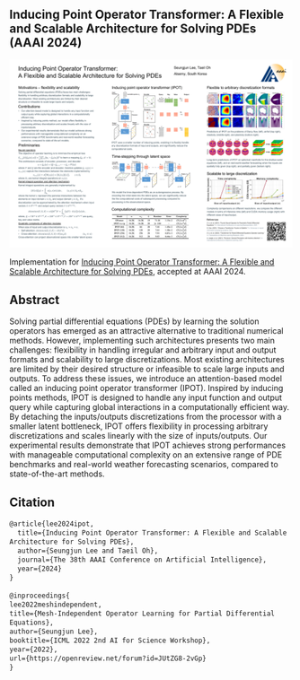 ## Inducing Point Operator Transformer: A Flexible and Scalable Architecture for Solving PDEs (AAAI 2024)

<img src="/figures/AAAI2024_poster.png">

Implementation for [Inducing Point Operator Transformer: A Flexible and Scalable Architecture for Solving PDEs](https://arxiv.org/abs/2312.10975), accepted at AAAI 2024. 

## Abstract

Solving partial differential equations (PDEs) by learning the solution operators has emerged as an attractive alternative to traditional numerical methods. However, implementing such architectures presents two main challenges: flexibility in handling irregular and arbitrary input and output formats and scalability to large discretizations. Most existing architectures are limited by their desired structure or infeasible to scale large inputs and outputs. To address these issues, we introduce an attention-based model called an inducing point operator transformer (IPOT). Inspired by inducing points methods, IPOT is designed to handle any input function and output query while capturing global interactions in a computationally efficient way. By detaching the inputs/outputs discretizations from the processor with a smaller latent bottleneck, IPOT offers flexibility in processing arbitrary discretizations and scales linearly with the size of inputs/outputs. Our experimental results demonstrate that IPOT achieves strong performances with manageable computational complexity on an extensive range of PDE benchmarks and real-world weather forecasting scenarios, compared to state-of-the-art methods.

## Citation
```
@article{lee2024ipot,
  title={Inducing Point Operator Transformer: A Flexible and Scalable Architecture for Solving PDEs},
  author={Seungjun Lee and Taeil Oh},
  journal={The 38th AAAI Conference on Artificial Intelligence},
  year={2024}
}

@inproceedings{
lee2022meshindependent,
title={Mesh-Independent Operator Learning for Partial Differential Equations},
author={Seungjun Lee},
booktitle={ICML 2022 2nd AI for Science Workshop},
year={2022},
url={https://openreview.net/forum?id=JUtZG8-2vGp}
}
```
